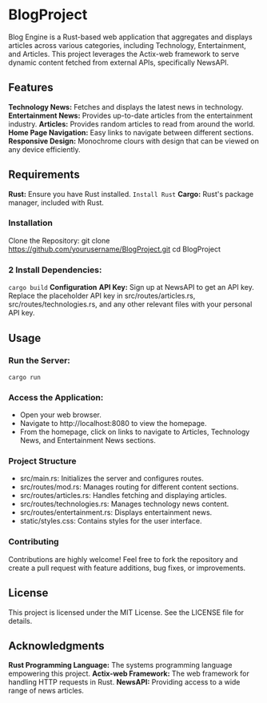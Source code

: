 # BlogProject
Blog Engine is a Rust-based web application that aggregates and displays articles across various categories, including Technology, Entertainment, and Articles. This project leverages the Actix-web framework to serve dynamic content fetched from external APIs, specifically NewsAPI.

## Features
**Technology News:** Fetches and displays the latest news in technology.
**Entertainment News:** Provides up-to-date articles from the entertainment industry.
**Articles:** Provides random articles to read from around the world.
**Home Page Navigation:** Easy links to navigate between different sections.
**Responsive Design:** Monochrome clours with design that can be viewed on any device efficiently.

## Requirements
**Rust:** Ensure you have Rust installed. `Install Rust`
**Cargo:** Rust's package manager, included with Rust.
### Installation
Clone the Repository:
git clone https://github.com/yourusername/BlogProject.git 
cd BlogProject

### 2 Install Dependencies:
`cargo build`
**Configuration**
**API Key:** Sign up at NewsAPI to get an API key. Replace the placeholder API key in src/routes/articles.rs, src/routes/technologies.rs, and any other relevant files with your personal API key.
## Usage
### Run the Server:
`cargo run`
### Access the Application:
- Open your web browser.
- Navigate to http://localhost:8080 to view the homepage.
- From the homepage, click on links to navigate to Articles, Technology News, and Entertainment News sections.
### Project Structure
- src/main.rs: Initializes the server and configures routes.
- src/routes/mod.rs: Manages routing for different content sections.
- src/routes/articles.rs: Handles fetching and displaying articles.
- src/routes/technologies.rs: Manages technology news content.
- src/routes/entertainment.rs: Displays entertainment news.
- static/styles.css: Contains styles for the user interface.
### Contributing
Contributions are highly welcome! Feel free to fork the repository and create a pull request with feature additions, bug fixes, or improvements.
## License
This project is licensed under the MIT License. See the LICENSE file for details.
## Acknowledgments
**Rust Programming Language:** The systems programming language empowering this project.
**Actix-web Framework:** The web framework for handling HTTP requests in Rust.
**NewsAPI:** Providing access to a wide range of news articles.
